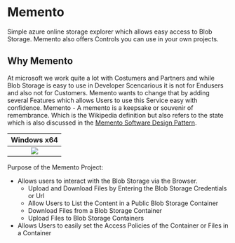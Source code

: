 # Memento
Simple azure online storage explorer which allows easy access to Blob Storage. Memento also offers Controls you can use in your own projects. 

Why Memento
--
At microsoft we work quite a lot with Costumers and Partners and while Blob Storage is easy to use in Developer Scencarious it is not for Endusers and also not for Customers. Memento wants to change that by adding several Features which allows Users to use this Service easy with confidence. 
Memento - A memento is a keepsake or souvenir of remembrance. Which is the Wikipedia definition but also refers to the state which is also discussed in the [Memento Software Design Pattern](https://en.wikipedia.org/wiki/Memento_pattern).

|Windows x64 |
|:------:|
|[![](https://ocpte.visualstudio.com/_apis/public/build/definitions/758c51ee-9425-40cb-8e49-c9205c103bca/1/badge)](https://ocpte.visualstudio.com/Memento/_build?_a=completed&definitionId=1)|

Purpose of the Memento Project:
- Allows users to interact with the Blob Storage via the Browser. 
  - Upload and Download Files by Entering the Blob Storage Credentials or Url
  - Allow Users to List the Content in a Public Blob Storage Container
  - Download Files from a Blob Storage Container
  - Upload Files to Blob Storage Containers
- Allows Users to easily set the Access Policies of the Container or Files in a Container

